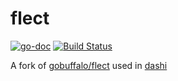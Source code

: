 # flect

[![go-doc](https://godoc.org/github.com/swiftcarrot/flect?status.svg)](https://pkg.go.dev/github.com/swiftcarrot/flect)
[![Build Status](https://travis-ci.org/swiftcarrot/flect.svg?branch=master)](https://travis-ci.org/swiftcarrot/flect)

A fork of [gobuffalo/flect](https://github.com/gobuffalo/flect) used in [dashi](https://github.com/swiftcarrot/dashi)
